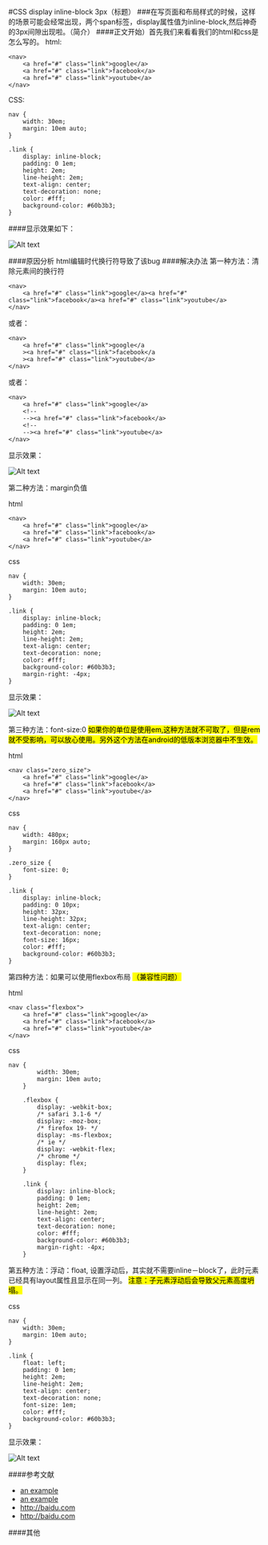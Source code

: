 #CSS display inline-block 3px（标题） 
###在写页面和布局样式的时候，这样的场景可能会经常出现，两个span标签，display属性值为inline-block,然后神奇的3px间隙出现啦。（简介）
####正文开始）首先我们来看看我们的html和css是怎么写的。 
  html:

	<nav>
        <a href="#" class="link">google</a>
        <a href="#" class="link">facebook</a>
        <a href="#" class="link">youtube</a>
    </nav>

  CSS:

	nav {
        width: 30em;
        margin: 10em auto;
    }
    
    .link {
        display: inline-block;
        padding: 0 1em;
        height: 2em;
        line-height: 2em;
        text-align: center;
        text-decoration: none;
        color: #fff;
        background-color: #60b3b3;
    }

####显示效果如下：

![Alt text](http://127.0.0.1/Uploads/20161118/582eb41c9f513.png "Optional title")

####原因分析
html编辑时代换行符导致了该bug
####解决办法
第一种方法：清除元素间的换行符

	<nav>
        <a href="#" class="link">google</a><a href="#" class="link">facebook</a><a href="#" class="link">youtube</a>
    </nav>

或者：

	<nav>
        <a href="#" class="link">google</a
        ><a href="#" class="link">facebook</a
        ><a href="#" class="link">youtube</a>
    </nav>
或者：

	<nav>
        <a href="#" class="link">google</a>
        <!--
        --><a href="#" class="link">facebook</a>
        <!--
        --><a href="#" class="link">youtube</a>
    </nav>
显示效果：

![Alt text](http://127.0.0.1/Uploads/20161118/582eb7981ea8a.png "Optional title")

第二种方法：margin负值
	
  html
	
	<nav>
        <a href="#" class="link">google</a>
        <a href="#" class="link">facebook</a>
        <a href="#" class="link">youtube</a>
    </nav>
    
  css

	nav {
        width: 30em;
        margin: 10em auto;
    }
    
    .link {
        display: inline-block;
        padding: 0 1em;
        height: 2em;
        line-height: 2em;
        text-align: center;
        text-decoration: none;
        color: #fff;
        background-color: #60b3b3;
        margin-right: -4px;
    }

显示效果：

![Alt text](http://127.0.0.1/Uploads/20161118/582eb7981ea8a.png "Optional title")

第三种方法：font-size:0  <mark>如果你的单位是使用em,这种方法就不可取了，但是rem就不受影响，可以放心使用。另外这个方法在android的低版本浏览器中不生效。</mark>

  html
  
  	<nav class="zero_size">
        <a href="#" class="link">google</a>
        <a href="#" class="link">facebook</a>
        <a href="#" class="link">youtube</a>
    </nav>
    
  
  css
 	
 	nav {
        width: 480px;
        margin: 160px auto;
    }
    
    .zero_size {
        font-size: 0;
    }
    
    .link {
        display: inline-block;
        padding: 0 10px;
        height: 32px;
        line-height: 32px;
        text-align: center;
        text-decoration: none;
        font-size: 16px;
        color: #fff;
        background-color: #60b3b3;
    }
  
第四种方法：如果可以使用flexbox布局 <mark>（兼容性问题）</mark>
  
  html
  	
	<nav class="flexbox">
        <a href="#" class="link">google</a>
        <a href="#" class="link">facebook</a>
        <a href="#" class="link">youtube</a>
    </nav>
  
  css
  
	nav {
            width: 30em;
            margin: 10em auto;
        }
        
        .flexbox {
            display: -webkit-box;
            /* safari 3.1-6 */
            display: -moz-box;
            /* firefox 19- */
            display: -ms-flexbox;
            /* ie */
            display: -webkit-flex;
            /* chrome */
            display: flex;
        }
        
        .link {
            display: inline-block;
            padding: 0 1em;
            height: 2em;
            line-height: 2em;
            text-align: center;
            text-decoration: none;
            color: #fff;
            background-color: #60b3b3;
            margin-right: -4px;
        }

第五种方法：浮动：float, 设置浮动后，其实就不需要inline－block了，此时元素已经具有layout属性且显示在同一列。    <mark>注意：子元素浮动后会导致父元素高度坍塌。</mark>
  
  css
  
	nav {
        width: 30em;
        margin: 10em auto;
    }
    
    .link {
        float: left;
        padding: 0 1em;
        height: 2em;
        line-height: 2em;
        text-align: center;
        text-decoration: none;
        font-size: 1em;
        color: #fff;
        background-color: #60b3b3;
    }
    
显示效果：

![Alt text](http://127.0.0.1/Uploads/20161118/582eb7981ea8a.png "Optional title")

####参考文献

* [an example](http://baidu.com/ 'title')
* [an example](http://baidu.com/ 'title')
* <http://baidu.com>
* <http://baidu.com>

####其他